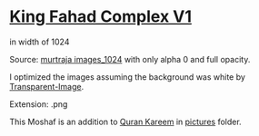 # [King Fahad Complex V1](/archive/refs/heads/main.zip)
in width of 1024

Source: [murtraja images_1024](https://github.com/murtraja/quran-android-images-helper/tree/master/static/images_1024) with only alpha 0 and full opacity.

I optimized the images assuming the background was white by [Transparent-Image](https://github.com/mohamedashref371/Transparent-Image).

Extension: .png

This Moshaf is an addition to [Quran Kareem](https://github.com/mohamedashref371/QuranKareem) in [pictures](https://github.com/mohamedashref371/QuranKareem/tree/master/Quran%20Kareem/pictures) folder.
